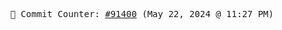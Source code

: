 <p align="center">
    <samp>
        📮 Commit Counter: <a href="https://github.com/Javascript-void0/Javascript-void0/commits/main">#91400</a> (May 22, 2024 @ 11:27 PM)
    </samp>
</p>